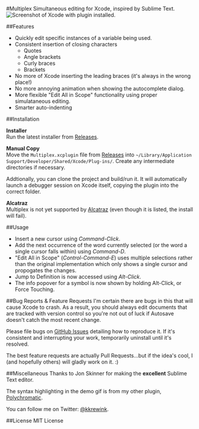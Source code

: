 #Multiplex
Simultaneous editing for Xcode, inspired by Sublime Text.
![Screenshot of Xcode with plugin installed.](https://raw.githubusercontent.com/kolinkrewinkel/Multiplex/develop/Meta/Demo.gif?token=AAIySPhzw5iiBXC8SolkmLXckB_BXhujks5WLxWCwA%3D%3D)

##Features
- Quickly edit specific instances of a variable being used.
- Consistent insertion of closing characters
  - Quotes
  - Angle brackets
  - Curly braces
  - Brackets
- No more of Xcode inserting the leading braces (it's always in the wrong place!)
- No more annoying animation when showing the autocomplete dialog.
- More flexible "Edit All in Scope" functionality using proper simulataneous editing.
- Smarter auto-indenting

##Installation

**Installer**  
Run the latest installer from [Releases](https://github.com/kolinkrewinkel/Multiplex/releases).

**Manual Copy**  
Move the `Multiplex.xcplugin` file from [Releases](https://github.com/kolinkrewinkel/Multiplex/releases) into `~/Library/Application Support/Developer/Shared/Xcode/Plug-ins/`. Create any intermediate directories if necessary.

Addtionally, you can clone the project and build/run it. It will automatically launch a debugger session on Xcode itself, copying the plugin into the correct folder.

**Alcatraz**  
Multiplex is not yet supported by [Alcatraz](http://alcatraz.io) (even though it is listed, the install will fail).

##Usage

- Insert a new cursor using *Command-Click*.
- Add the next occurrence of the word currently selected (or the word a single cursor falls within) using *Command-D*.
- "Edit All in Scope" (*Control-Command-E*) uses multiple selections rather than the original implementation which only shows a single cursor and propogates the changes.
- Jump to Definition is now accessed using *Alt-Click*.
- The info popover for a symbol is now shown by holding Alt-Click, or Force Touching.

##Bug Reports & Feature Requests
I'm certain there are bugs in this that will cause Xcode to crash. As a result, you should always edit documents that are tracked with version control so you're not out of luck if Autosave doesn't catch the most recent change.

Please file bugs on [GitHub Issues](http://github.com/kolinkrewinkel/Multiplex/issues) detailing how to reproduce it. If it's consistent and interrupting your work, temporarily uninstall until it's resolved.

The best feature requests are actually Pull Requests...but if the idea's cool, I (and hopefully others) will gladly work on it. :)


##Miscellaneous
Thanks to Jon Skinner for making the **excellent** Sublime Text editor.

The syntax highlighting in the demo gif is from my other plugin, [Polychromatic](http://github.com/kolinkrewinkel/Polychromatic/).

You can follow me on Twitter: [@kkrewink](http://twitter.com/kkrewink).

##License
MIT License

